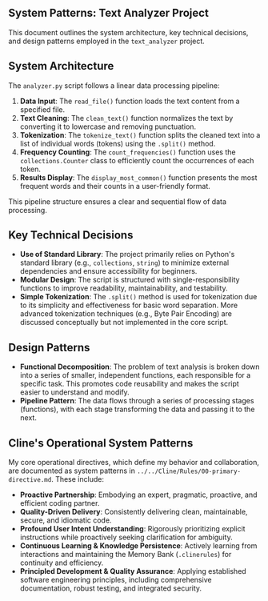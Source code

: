 ## System Patterns: Text Analyzer Project

This document outlines the system architecture, key technical decisions, and design patterns employed in the `text_analyzer` project.

## System Architecture

The `analyzer.py` script follows a linear data processing pipeline:

1.  **Data Input**: The `read_file()` function loads the text content from a specified file.
2.  **Text Cleaning**: The `clean_text()` function normalizes the text by converting it to lowercase and removing punctuation.
3.  **Tokenization**: The `tokenize_text()` function splits the cleaned text into a list of individual words (tokens) using the `.split()` method.
4.  **Frequency Counting**: The `count_frequencies()` function uses the `collections.Counter` class to efficiently count the occurrences of each token.
5.  **Results Display**: The `display_most_common()` function presents the most frequent words and their counts in a user-friendly format.

This pipeline structure ensures a clear and sequential flow of data processing.

## Key Technical Decisions

*   **Use of Standard Library**: The project primarily relies on Python's standard library (e.g., `collections`, `string`) to minimize external dependencies and ensure accessibility for beginners.
*   **Modular Design**: The script is structured with single-responsibility functions to improve readability, maintainability, and testability.
*   **Simple Tokenization**: The `.split()` method is used for tokenization due to its simplicity and effectiveness for basic word separation. More advanced tokenization techniques (e.g., Byte Pair Encoding) are discussed conceptually but not implemented in the core script.

## Design Patterns

*   **Functional Decomposition**: The problem of text analysis is broken down into a series of smaller, independent functions, each responsible for a specific task. This promotes code reusability and makes the script easier to understand and modify.
*   **Pipeline Pattern**: The data flows through a series of processing stages (functions), with each stage transforming the data and passing it to the next.

## Cline's Operational System Patterns

My core operational directives, which define my behavior and collaboration, are documented as system patterns in `../../Cline/Rules/00-primary-directive.md`. These include:
*   **Proactive Partnership**: Embodying an expert, pragmatic, proactive, and efficient coding partner.
*   **Quality-Driven Delivery**: Consistently delivering clean, maintainable, secure, and idiomatic code.
*   **Profound User Intent Understanding**: Rigorously prioritizing explicit instructions while proactively seeking clarification for ambiguity.
*   **Continuous Learning & Knowledge Persistence**: Actively learning from interactions and maintaining the Memory Bank (`.clinerules`) for continuity and efficiency.
*   **Principled Development & Quality Assurance**: Applying established software engineering principles, including comprehensive documentation, robust testing, and integrated security.
